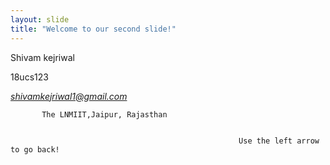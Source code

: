 ```yaml
---
layout: slide
title: "Welcome to our second slide!"
---
```

Shivam kejriwal

18ucs123

*shivamkejriwal1@gmail.com*

           The LNMIIT,Jaipur, Rajasthan


                                                       Use the left arrow to go back!
